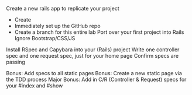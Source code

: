 Create a new rails app to replicate your project
* Create
* Immediately set up the GitHub repo
* Create a branch for this entire lab
Port over your first project into Rails
Ignore Bootstrap/CSS/JS

Install RSpec and Capybara into your (Rails) project
Write one controller spec and one request spec, just for your home page
Confirm specs are passing

Bonus: Add specs to all static pages
Bonus: Create a new static page via the TDD process
Major Bonus: Add in C/R (Controller & Request) specs for your #index and #show